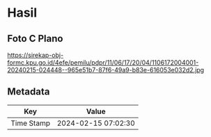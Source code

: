 # Hasil

## Foto C Plano

https://sirekap-obj-formc.kpu.go.id/4efe/pemilu/pdpr/11/06/17/20/04/1106172004001-20240215-024448--965e51b7-87f6-49a9-b83e-616053e032d2.jpg


## Metadata

| Key        | Value               |
| ---------- | ------------------- |
| Time Stamp | 2024-02-15 07:02:30 |



